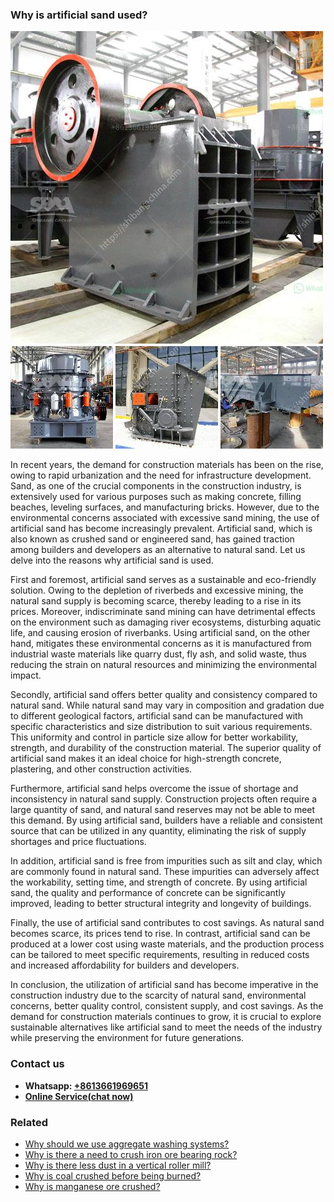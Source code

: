 <h3>Why is artificial sand used?</h3><img src='1701742485.jpg' alt=''><p>In recent years, the demand for construction materials has been on the rise, owing to rapid urbanization and the need for infrastructure development. Sand, as one of the crucial components in the construction industry, is extensively used for various purposes such as making concrete, filling beaches, leveling surfaces, and manufacturing bricks. However, due to the environmental concerns associated with excessive sand mining, the use of artificial sand has become increasingly prevalent. Artificial sand, which is also known as crushed sand or engineered sand, has gained traction among builders and developers as an alternative to natural sand. Let us delve into the reasons why artificial sand is used.</p><p>First and foremost, artificial sand serves as a sustainable and eco-friendly solution. Owing to the depletion of riverbeds and excessive mining, the natural sand supply is becoming scarce, thereby leading to a rise in its prices. Moreover, indiscriminate sand mining can have detrimental effects on the environment such as damaging river ecosystems, disturbing aquatic life, and causing erosion of riverbanks. Using artificial sand, on the other hand, mitigates these environmental concerns as it is manufactured from industrial waste materials like quarry dust, fly ash, and solid waste, thus reducing the strain on natural resources and minimizing the environmental impact.</p><p>Secondly, artificial sand offers better quality and consistency compared to natural sand. While natural sand may vary in composition and gradation due to different geological factors, artificial sand can be manufactured with specific characteristics and size distribution to suit various requirements. This uniformity and control in particle size allow for better workability, strength, and durability of the construction material. The superior quality of artificial sand makes it an ideal choice for high-strength concrete, plastering, and other construction activities.</p><p>Furthermore, artificial sand helps overcome the issue of shortage and inconsistency in natural sand supply. Construction projects often require a large quantity of sand, and natural sand reserves may not be able to meet this demand. By using artificial sand, builders have a reliable and consistent source that can be utilized in any quantity, eliminating the risk of supply shortages and price fluctuations.</p><p>In addition, artificial sand is free from impurities such as silt and clay, which are commonly found in natural sand. These impurities can adversely affect the workability, setting time, and strength of concrete. By using artificial sand, the quality and performance of concrete can be significantly improved, leading to better structural integrity and longevity of buildings.</p><p>Finally, the use of artificial sand contributes to cost savings. As natural sand becomes scarce, its prices tend to rise. In contrast, artificial sand can be produced at a lower cost using waste materials, and the production process can be tailored to meet specific requirements, resulting in reduced costs and increased affordability for builders and developers.</p><p>In conclusion, the utilization of artificial sand has become imperative in the construction industry due to the scarcity of natural sand, environmental concerns, better quality control, consistent supply, and cost savings. As the demand for construction materials continues to grow, it is crucial to explore sustainable alternatives like artificial sand to meet the needs of the industry while preserving the environment for future generations.</p><h3>Contact us</h3><ul><li><strong>Whatsapp:&nbsp;<a href="https://wa.me/8613661969651">+8613661969651</a></strong></li><li><a href="https://swt.shibang-china.com/?git&amp;zhl&amp;Why is artificial sand used"><strong>Online Service(chat now)</strong></a></li></ul><h3>Related</h3><ul><li><a href='Why should we use aggregate washing systems.md'>Why should we use aggregate washing systems?</a></li><li><a href='Why is there a need to crush iron ore bearing rock.md'>Why is there a need to crush iron ore bearing rock?</a></li><li><a href='Why is there less dust in a vertical roller mill.md'>Why is there less dust in a vertical roller mill?</a></li><li><a href='Why is coal crushed before being burned.md'>Why is coal crushed before being burned?</a></li><li><a href='Why is manganese ore crushed.md'>Why is manganese ore crushed?</a></li></ul>